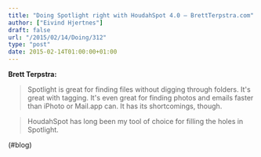 ```yaml
---
title: "Doing Spotlight right with HoudahSpot 4.0 – BrettTerpstra.com"
author: ["Eivind Hjertnes"]
draft: false
url: "/2015/02/14/Doing/312"
type: "post"
date: 2015-02-14T01:00:00+01:00
---
```


**Brett Terpstra:**

> Spotlight is great for finding files without digging through folders.
> It's great with tagging. It's even great for finding photos and emails
> faster than iPhoto or Mail.app can. It has its shortcomings, though.

<!--quoteend-->

> HoudahSpot has long been my tool of choice for filling the holes in
> Spotlight.

(#blog)
